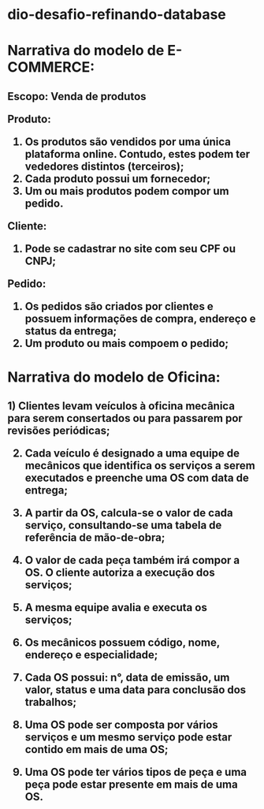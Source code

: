 # dio-desafio-refinando-database

<h1>Narrativa do modelo de E-COMMERCE:</h1>

<h2>
Escopo: Venda de produtos

Produto:

1. Os produtos são vendidos por uma única plataforma online. Contudo, estes podem ter vededores distintos (terceiros);
2. Cada produto possui um fornecedor;
3. Um ou mais produtos podem compor um pedido.

Cliente:

1. Pode se cadastrar no site com seu CPF ou CNPJ;

Pedido:

1. Os pedidos são criados por clientes e possuem informações de compra, endereço e status da entrega;
2. Um produto ou mais compoem o pedido;
</h2>

<h1>Narrativa do modelo de Oficina:</h1>

<h2>
1) Clientes levam veículos à oficina mecânica para serem consertados ou para passarem por revisões  periódicas;

2. Cada veículo é designado a uma equipe de mecânicos que identifica os serviços a serem executados e preenche uma OS com data de entrega;

3. A partir da OS, calcula-se o valor de cada serviço, consultando-se uma tabela de referência de mão-de-obra;

4. O valor de cada peça também irá compor a OS. O cliente autoriza a execução dos serviços;

5. A mesma equipe avalia e executa os serviços;

6. Os mecânicos possuem código, nome, endereço e especialidade;

7. Cada OS possui: n°, data de emissão, um valor, status e uma data para conclusão dos trabalhos;

8. Uma OS pode ser composta por vários serviços e um mesmo serviço pode estar contido em mais de uma OS;

9. Uma OS pode ter vários tipos de peça e uma peça pode estar presente em mais de uma OS.
</h2>
